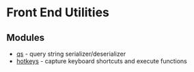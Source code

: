 # Front End Utilities

## Modules

* [qs](https://github.com/ljharb/qs) - query string serializer/deserializer
* [hotkeys](https://github.com/jaywcjlove/hotkeys) - capture keyboard shortcuts and execute functions
